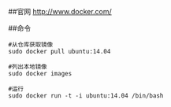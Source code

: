 ##官网
<http://www.docker.com/>

##命令
```
#从仓库获取镜像
sudo docker pull ubuntu:14.04

#列出本地镜像
sudo docker images

#运行
sudo docker run -t -i ubuntu:14.04 /bin/bash
```
